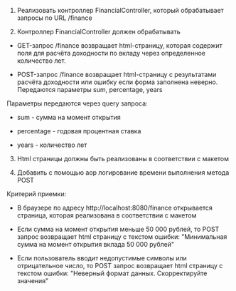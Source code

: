 1. Реализовать контроллер FinancialController, который обрабатывает запросы по URL /finance

2. Контроллер FinancialController должен обрабатывать

- GET-запрос /finance возвращает html-cтраницу, которая содержит поля для расчёта доходности по вкладу через определенное количество лет.

- POST-запрос /finance возвращает html-cтраницу с результатами расчёта доходности или ошибку если форма заполнена неверно. Передаются параметры sum, perсentage, years

Параметры передаются через query запроса:

- sum - сумма на момент открытия

- percentage - годовая процентная ставка

- years - количество лет

3. Html страницы должны быть реализованы в соответствии с макетом

4. Добавить с помощью aop логирование времени выполнения метода POST

Критерий приемки:

- В браузере по адресу http://localhost:8080/finance открывается страница, которая реализована в соответствии с макетом

- Если сумма на момент открытия меньше 50 000 рублей, то POST запрос возвращает html страницу с текстом ошибки: "Минимальная сумма на момент открытия вклада 50 000 рублей"

- Если пользователь вводит недопустимые символы или отрицательное число, то POST запрос возвращает html страницу с текстом ошибки: "Неверный формат данных. Скорректируйте значения"
